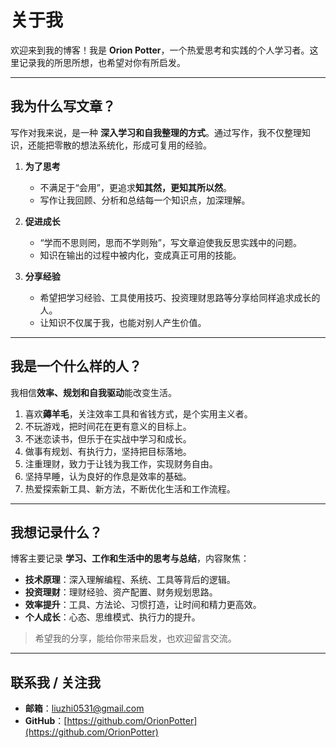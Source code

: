# 关于我

欢迎来到我的博客！我是 **Orion Potter**，一个热爱思考和实践的个人学习者。这里记录我的所思所想，也希望对你有所启发。

---

## 我为什么写文章？

写作对我来说，是一种 **深入学习和自我整理的方式**。通过写作，我不仅整理知识，还能把零散的想法系统化，形成可复用的经验。

1. **为了思考**  
   - 不满足于“会用”，更追求**知其然，更知其所以然**。  
   - 写作让我回顾、分析和总结每一个知识点，加深理解。

2. **促进成长**  
   - “学而不思则罔，思而不学则殆”，写文章迫使我反思实践中的问题。  
   - 知识在输出的过程中被内化，变成真正可用的技能。

3. **分享经验**  
   - 希望把学习经验、工具使用技巧、投资理财思路等分享给同样追求成长的人。  
   - 让知识不仅属于我，也能对别人产生价值。

---

## 我是一个什么样的人？

我相信**效率、规划和自我驱动**能改变生活。

1. 喜欢**薅羊毛**，关注效率工具和省钱方式，是个实用主义者。  
2. 不玩游戏，把时间花在更有意义的目标上。  
3. 不迷恋读书，但乐于在实战中学习和成长。  
4. 做事有规划、有执行力，坚持把目标落地。  
5. 注重理财，致力于让钱为我工作，实现财务自由。  
6. 坚持早睡，认为良好的作息是效率的基础。  
7. 热爱探索新工具、新方法，不断优化生活和工作流程。

---

## 我想记录什么？

博客主要记录 **学习、工作和生活中的思考与总结**，内容聚焦：

- **技术原理**：深入理解编程、系统、工具等背后的逻辑。  
- **投资理财**：理财经验、资产配置、财务规划思路。  
- **效率提升**：工具、方法论、习惯打造，让时间和精力更高效。  
- **个人成长**：心态、思维模式、执行力的提升。

> 希望我的分享，能给你带来启发，也欢迎留言交流。

---

## 联系我 / 关注我

- **邮箱**：liuzhi0531@gmail.com  
- **GitHub**：[https://github.com/OrionPotter](https://github.com/OrionPotter)  
